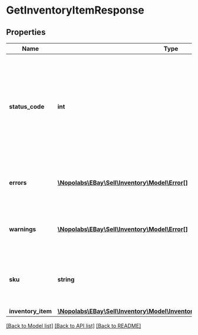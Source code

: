 # GetInventoryItemResponse

## Properties
Name | Type | Description | Notes
------------ | ------------- | ------------- | -------------
**status_code** | **int** | The HTTP status code returned in this field indicates the success or failure of retrieving the inventory item record for the inventory item specified in the &lt;strong&gt;sku&lt;/strong&gt; field. See the &lt;strong&gt;HTTP status codes&lt;/strong&gt; table to see which each status code indicates. | [optional] 
**errors** | [**\Nopolabs\EBay\Sell\Inventory\Model\Error[]**](Error.md) | This container will be returned if there were one or more errors associated with retrieving the inventory item record. | [optional] 
**warnings** | [**\Nopolabs\EBay\Sell\Inventory\Model\Error[]**](Error.md) | This container will be returned if there were one or more warnings associated with retrieving the inventory item record. | [optional] 
**sku** | **string** | The seller-defined Stock-Keeping Unit (SKU) of the inventory item. The seller should have a unique SKU value for every product that they sell. | [optional] 
**inventory_item** | [**\Nopolabs\EBay\Sell\Inventory\Model\InventoryItemWithSkuLocaleGroupKeys**](InventoryItemWithSkuLocaleGroupKeys.md) |  | [optional] 

[[Back to Model list]](../README.md#documentation-for-models) [[Back to API list]](../README.md#documentation-for-api-endpoints) [[Back to README]](../README.md)


